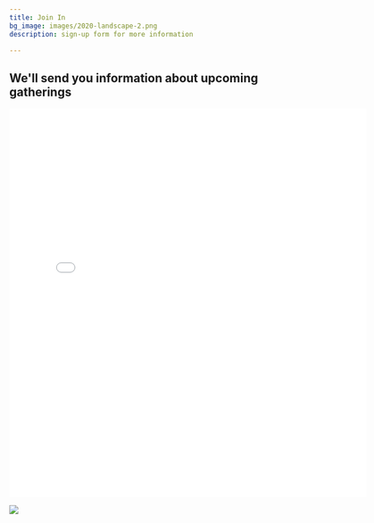 ```yaml
---
title: Join In
bg_image: images/2020-landscape-2.png
description: sign-up form for more information

---
```

## We'll send you information about upcoming gatherings

<iframe src="[https://docs.google.com/forms/d/e/1FAIpQLSeJ3cHef3AULb_sMJwXOjQHFtPEzhzFLuJdRzvPMOKf66ZURQ/viewform?embedded=true](https://docs.google.com/forms/d/e/1FAIpQLSeJ3cHef3AULb_sMJwXOjQHFtPEzhzFLuJdRzvPMOKf66ZURQ/viewform?embedded=true "https://docs.google.com/forms/d/e/1FAIpQLSeJ3cHef3AULb_sMJwXOjQHFtPEzhzFLuJdRzvPMOKf66ZURQ/viewform?embedded=true")" width="640" height="697" frameborder="0" marginheight="0" marginwidth="0">Loading…</iframe>

![](images/2020-three-quarters-1.png)